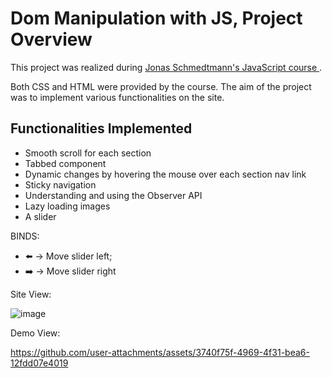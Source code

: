<h1>Dom Manipulation with JS, Project Overview</h1>

<p>
  This project was realized during 
  <a href="https://www.udemy.com/course/the-complete-javascript-course/learn/lecture/22648733#overview" target="_blank">
    Jonas Schmedtmann's JavaScript course
  </a>.
</p>

<p>
  Both CSS and HTML were provided by the course. The aim of the project was to implement various functionalities on the site.
</p>

<h2>Functionalities Implemented</h2>

<ul>
  <li>Smooth scroll for each section</li>
  <li>Tabbed component</li>
  <li>Dynamic changes by hovering the mouse over each section nav link</li>
  <li>Sticky navigation</li>
  <li>Understanding and using the Observer API</li>
  <li>Lazy loading images</li>
  <li>A slider</li>
</ul>

BINDS:

<ul>
  <li>⬅️ -> Move slider left;</li>
  <li>➡️ -> Move slider right</li>
</ul>

Site View:

![image](https://github.com/user-attachments/assets/a013d061-62b6-4fd3-b710-6d3fe7953d8f)

Demo View:

https://github.com/user-attachments/assets/3740f75f-4969-4f31-bea6-12fdd07e4019


